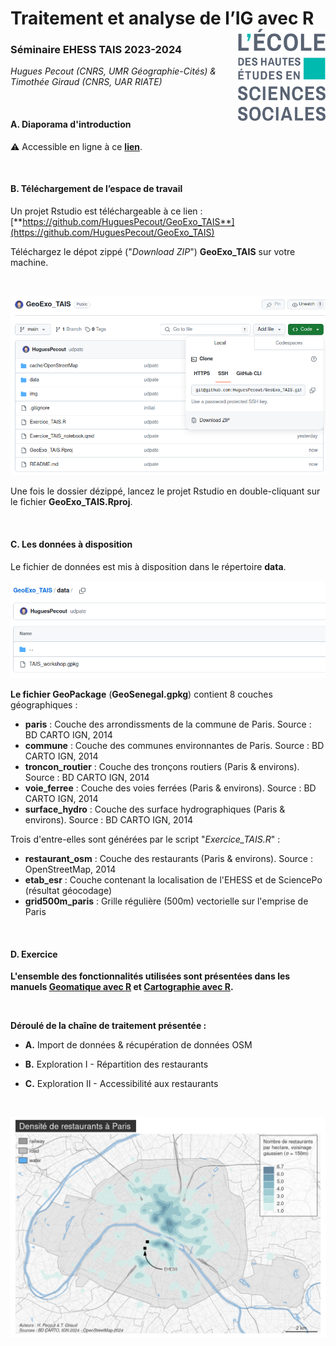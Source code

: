 # Traitement et analyse de l’IG avec R <img src="img/ehess.png" align="right" width="140"/>

### Séminaire EHESS TAIS 2023-2024

*Hugues Pecout (CNRS, UMR Géographie-Cités) & Timothée Giraud (CNRS, UAR RIATE)*

</br>

#### **A. Diaporama d'introduction**


:warning: Accessible en ligne à ce 
[**lien**](https://tais-ehess-hpecout-bb467c23dd2ecba666035579bc786d99e7bb2c2b3553.gitpages.huma-num.fr/#/title-slide).

</br>

#### **B. Téléchargement de l’espace de travail**

Un projet Rstudio est téléchargeable à ce lien : [**https://github.com/HuguesPecout/GeoExo_TAIS**](https://github.com/HuguesPecout/GeoExo_TAIS)

Téléchargez le dépot zippé ("*Download ZIP*") **GeoExo_TAIS** sur votre machine.   

</br>

![](img/download.png)

Une fois le dossier dézippé, lancez le projet Rstudio en double-cliquant sur le fichier **GeoExo_TAIS.Rproj**.

</br>

#### **C. Les données à disposition**

Le fichier de données est mis à disposition dans le répertoire **data**.

![](img/data.png)

**Le fichier GeoPackage** (**GeoSenegal.gpkg**) contient 8 couches géographiques :

- **paris** : Couche des arrondissments de la commune de Paris. Source : BD CARTO IGN, 2014    
- **commune** : Couche des communes environnantes de Paris. Source : BD CARTO IGN, 2014   
- **troncon_routier** : Couche des tronçons routiers (Paris & environs). Source : BD CARTO IGN, 2014    
- **voie_ferree** : Couche des voies ferrées (Paris & environs). Source : BD CARTO IGN, 2014    
- **surface_hydro** : Couche des surface hydrographiques (Paris & environs). Source : BD CARTO IGN, 2014   

Trois d'entre-elles sont générées par le script "*Exercice_TAIS.R*" :

- **restaurant_osm** : Couche des restaurants (Paris & environs). Source : OpenStreetMap, 2014   
- **etab_esr** : Couche contenant la localisation de l'EHESS et de SciencePo (résultat géocodage)    
- **grid500m_paris** : Grille régulière (500m) vectorielle sur l'emprise de Paris  

</br>


####  **D. Exercice**

**L'ensemble des fonctionnalités utilisées sont présentées dans les manuels [Geomatique avec R](https://rcarto.github.io/geomatique_avec_r/) et [Cartographie avec R](https://rcarto.github.io/cartographie_avec_r/).**

</br>

**Déroulé de la chaîne de traitement présentée :**

- **A.** Import de données & récupération de données OSM

- **B.** Exploration I - Répartition des restaurants

- **C.** Exploration II - Accessibilité aux restaurants

</br>

![](img/Rplot.png)

</br>
</br>




